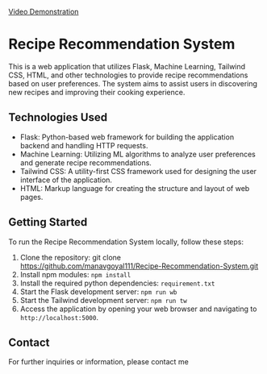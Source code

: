 [Video Demonstration](https://drive.google.com/file/d/19PIt8QSF_gGYbBH8_sgDBaoYzwkRhAHZ/view?usp=sharing)

# Recipe Recommendation System

This is a web application that utilizes Flask, Machine Learning, Tailwind CSS, HTML, and other technologies to provide recipe recommendations based on user preferences. The system aims to assist users in discovering new recipes and improving their cooking experience.

## Technologies Used

-   Flask: Python-based web framework for building the application backend and handling HTTP requests.
-   Machine Learning: Utilizing ML algorithms to analyze user preferences and generate recipe recommendations.
-   Tailwind CSS: A utility-first CSS framework used for designing the user interface of the application.
-   HTML: Markup language for creating the structure and layout of web pages.

## Getting Started

To run the Recipe Recommendation System locally, follow these steps:

1. Clone the repository: git clone https://github.com/manavgoyal111/Recipe-Recommendation-System.git
2. Install npm modules: `npm install`
3. Install the required python dependencies: `requirement.txt`
4. Start the Flask development server: `npm run wb`
5. Start the Tailwind development server: `npm run tw`
6. Access the application by opening your web browser and navigating to `http://localhost:5000`.

## Contact

For further inquiries or information, please contact me
